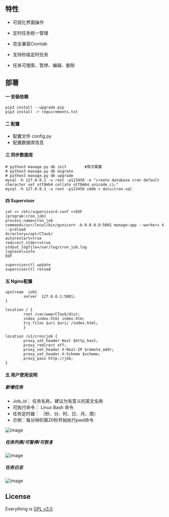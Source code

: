 ## 特性

- 可视化界面操作
- 定时任务统一管理

- 完全兼容Crontab
- 支持秒级定时任务
- 任务可搜索、暂停、编辑、删除

## 部署


#### 一 安装依赖
```
pip3 install --upgrade pip
pip3 install -r requirements.txt
```

#### 二 配置
- 配置文件 config.py
- 配置数据库信息


#### 三 同步数据库
```
# python3 manage.py db init        #首次需要
# python3 manage.py db migrate
# python3 manage.py db upgrade
mysql -h 127.0.0.1 -u root -p123456 -e "create database cron default character set utf8mb4 collate utf8mb4_unicode_ci;"
mysql -h 127.0.0.1 -u root -p123456 cmdb < docs/cron.sql
```

#### 四 Supervisor
```
cat >> /etc/supervisord.conf <<EOF
[program:cron_job]
process_name=cron_job
command=/usr/local/bin/gunicorn -b 0.0.0.0:5001 manage:app --workers 4 --preload
directory=/opt/CTask/
autorestart=true
redirect_stderr=true
stdout_logfile=/var/log/cron_job.log
loglevel=info
EOF

supervisorctl update
supervisorctl reload
```

#### 五 Nginx配置
```
upstream  job{
        server  127.0.0.1:5001;
}

location / {
        root /var/www/CTask/dist;
        index index.html index.htm;
        try_files $uri $uri/ /index.html;
        }

location /v1/cron/job {
        proxy_set_header Host $http_host;
        proxy_redirect off;
        proxy_set_header X-Real-IP $remote_addr;
        proxy_set_header X-Scheme $scheme;
        proxy_pass http://job;
}
```

#### 五 用户使用说明
##### 新增任务
- Job_id： 任务名称，建议为有意义的英文名称
- 可执行命令： Linux Bash 命令
- 任务定时器： （秒、分、时、日、月、周）
- 示例：每分钟的第20秒开始执行pwd命令

![image](https://raw.githubusercontent.com/yangmv/CTask/master/images/01.png)

##### 任务列表/可暂停/可恢复
![image](https://raw.githubusercontent.com/yangmv/CTask/master/images/02.png)

##### 任务日志
![image](https://raw.githubusercontent.com/yangmv/CTask/master/images/03.jpg)


## License

Everything is [GPL v3.0](https://www.gnu.org/licenses/gpl-3.0.html).